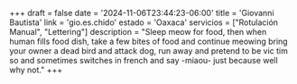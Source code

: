 +++
draft  = false
date   = '2024-11-06T23:44:23-06:00'
title  = 'Giovanni Bautista'
link   = 'gio.es.chido'
estado = 'Oaxaca'
servicios = ["Rotulación Manual", "Lettering"]
description = "Sleep meow for food, then when human fills food dish, take a few bites of food and continue meowing bring your owner a dead bird and attack dog, run away and pretend to be vic  tim so and sometimes switches in french and say -miaou- just because well why not."
+++